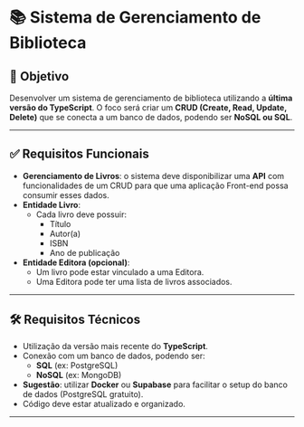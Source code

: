 # 📚 Sistema de Gerenciamento de Biblioteca

## 🎯 Objetivo

Desenvolver um sistema de gerenciamento de biblioteca utilizando a **última versão do TypeScript**. O foco será criar um **CRUD (Create, Read, Update, Delete)** que se conecta a um banco de dados, podendo ser **NoSQL ou SQL**.

---

## ✅ Requisitos Funcionais

- **Gerenciamento de Livros**: o sistema deve disponibilizar uma **API** com funcionalidades de um CRUD para que uma aplicação Front-end possa consumir esses dados.
- **Entidade Livro**:
  - Cada livro deve possuir:
    - Título
    - Autor(a)
    - ISBN
    - Ano de publicação
- **Entidade Editora (opcional)**:
  - Um livro pode estar vinculado a uma Editora.
  - Uma Editora pode ter uma lista de livros associados.

---

## 🛠️ Requisitos Técnicos

- Utilização da versão mais recente do **TypeScript**.
- Conexão com um banco de dados, podendo ser:
  - **SQL** (ex: PostgreSQL)
  - **NoSQL** (ex: MongoDB)
- **Sugestão**: utilizar **Docker** ou **Supabase** para facilitar o setup do banco de dados (PostgreSQL gratuito).
- Código deve estar atualizado e organizado.

---
